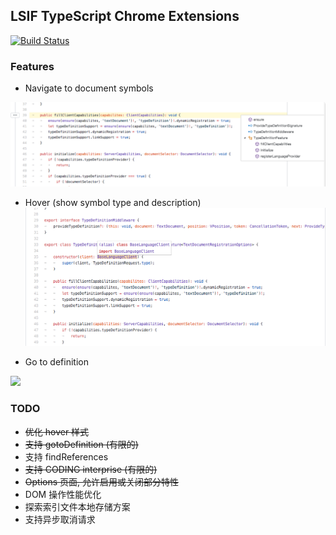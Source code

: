 ## LSIF TypeScript Chrome Extensions

[![Build Status](https://travis-ci.org/Aaaaash/lsif-typescript-chrome-extension.svg?branch=master)](https://travis-ci.org/Aaaaash/lsif-typescript-chrome-extension)

### Features

- Navigate to document symbols

![](snapshot/navigate.png)

- Hover (show symbol type and description)
![](snapshot/hover.png)

- Go to definition

![](snapshot/hover-navigate-jump.gif)

### TODO

- ~~优化 hover 样式~~
- ~~支持 gotoDefinition (有限的)~~
- 支持 findReferences
- ~~支持 CODING interprise (有限的)~~
- ~~Options 页面, 允许启用或关闭部分特性~~
- DOM 操作性能优化
- 探索索引文件本地存储方案
- 支持异步取消请求
